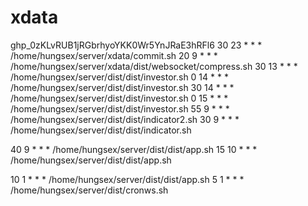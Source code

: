# xdata
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
30 23 * * *  /home/hungsex/server/xdata/commit.sh
20 9 * * *  /home/hungsex/server/xdata/dist/websocket/compress.sh
30 13 * * * /home/hungsex/server/dist/dist/investor.sh
0 14 * * * /home/hungsex/server/dist/dist/investor.sh
30 14 * * * /home/hungsex/server/dist/dist/investor.sh
0 15 * * * /home/hungsex/server/dist/dist/investor.sh
55 9 * * * /home/hungsex/server/dist/dist/indicator2.sh
30 9 * * *  /home/hungsex/server/dist/dist/indicator.sh

40 9 * * * /home/hungsex/server/dist/dist/app.sh
15 10 * * * /home/hungsex/server/dist/dist/app.sh

10 1 * * * /home/hungsex/server/dist/dist/app.sh
5 1 * * * /home/hungsex/server/dist/cronws.sh
